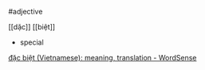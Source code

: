 #adjective 


[[dặc]] [[biệt]]

- special


[đặc biệt‎ (Vietnamese): meaning, translation - WordSense](https://www.wordsense.eu/%C4%91%E1%BA%B7c_bi%E1%BB%87t/#Vietnamese)